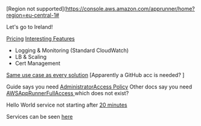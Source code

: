 [Region not supported](https://console.aws.amazon.com/apprunner/home?region=eu-central-1#

Let's go to Ireland!

[Pricing](https://eu-west-1.console.aws.amazon.com/apprunner/home?region=eu-west-1#/welcome)
[Interesting Features](https://aws.amazon.com/apprunner/features/)
- Logging & Monitoring (Standard CloudWatch)
- LB & Scaling
- Cert Management

[Same use case as every solution](https://eu-west-1.console.aws.amazon.com/apprunner/home?region=eu-west-1#/welcome)
[Apparently a GitHub acc is needed? ]

Guide says you need [AdministratorAccess Policy](https://docs.aws.amazon.com/apprunner/latest/dg/setting-up.html)
Other docs say you need [AWSAppRunnerFullAccess ](https://docs.aws.amazon.com/apprunner/latest/dg/security_iam_id-based-policy-examples.html)
which does not exist?

Hello World service not starting after [20 minutes](https://eu-west-1.console.aws.amazon.com/apprunner/home?region=eu-west-1#/services/dashboard?service_arn=arn%3Aaws%3Aapprunner%3Aeu-west-1%3A197414568573%3Aservice%2Fhello-world%2F68e054847a374f648bee5527082803f3&active_tab=logs)

Services can be seen [here](https://eu-west-1.console.aws.amazon.com/apprunner/home?region=eu-west-1#/services)